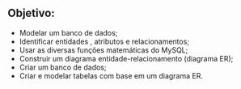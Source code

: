 ## Objetivo:

<ul>
  <li>Modelar um banco de dados;</li>

  <li>Identificar entidades , atributos e relacionamentos;</li>

  <li>Usar as diversas funções matemáticas do MySQL;</li>

  <li>Construir um diagrama entidade-relacionamento (diagrama ER);</li>
  
  <li>Criar um banco de dados;</li>

  <li>Criar e modelar tabelas com base em um diagrama ER.</li>
</ul>
